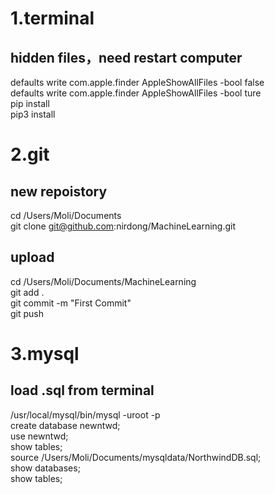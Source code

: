 # 1.terminal
## hidden files，need restart computer
defaults write com.apple.finder AppleShowAllFiles -bool false <br>
defaults write com.apple.finder AppleShowAllFiles -bool ture <br>
pip install <br>
pip3 install 

# 2.git
## new repoistory
cd /Users/Moli/Documents<br>
git clone git@github.com:nirdong/MachineLearning.git
## upload 
cd /Users/Moli/Documents/MachineLearning<br>
git add .<br>
git commit -m "First Commit"<br>
git push


# 3.mysql
## load .sql from terminal
/usr/local/mysql/bin/mysql -uroot -p<br>
create database newntwd;<br>
use newntwd;<br>
show tables;<br>
source /Users/Moli/Documents/mysqldata/NorthwindDB.sql;<br>
show databases;<br>
show tables;









